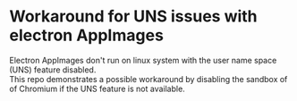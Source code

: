 # Workaround for UNS issues with electron AppImages

Electron AppImages don't run on linux system with the user name space (UNS) feature disabled.  
This repo demonstrates a possible workaround by disabling the sandbox of of Chromium if the UNS feature is not available.